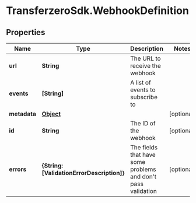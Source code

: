 # TransferzeroSdk.WebhookDefinition

## Properties
Name | Type | Description | Notes
------------ | ------------- | ------------- | -------------
**url** | **String** | The URL to receive the webhook | 
**events** | **[String]** | A list of events to subscribe to | 
**metadata** | [**Object**](.md) |  | [optional] 
**id** | **String** | The ID of the webhook | [optional] 
**errors** | **{String: [ValidationErrorDescription]}** | The fields that have some problems and don&#39;t pass validation | [optional] 


